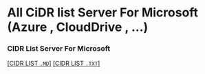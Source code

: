 # All CiDR list Server For Microsoft (Azure , CloudDrive , ...)
### CIDR List Server For Microsoft 

[[CIDR LIST `.MD`]](https://)  [[CIDR LIST `.TXT`]](https://)
